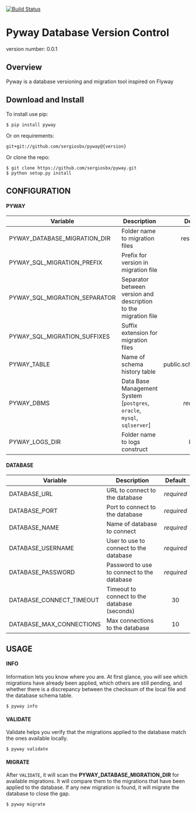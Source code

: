 [![Build Status](https://travis-ci.org/sergiosbx/pyway.svg?branch=master)](https://travis-ci.org/sergiosbx/pyway)


Pyway Database Version Control
===============================

version number: 0.0.1


Overview
--------

Pyway is a database versioning and migration tool inspired on Flyway


Download and Install
--------------------

To install use pip:

    $ pip install pyway


Or on requirements:

    git+git://github.com/sergiosbx/pyway@{version}


Or clone the repo:

    $ git clone https://github.com/sergiosbx/pyway.git
    $ python setup.py install


CONFIGURATION
-------

#### PYWAY

| Variable | Description | Default |
| --------------- | -------------- | :--------------: |
| PYWAY_DATABASE_MIGRATION_DIR | Folder name to migration files | resources |
| PYWAY_SQL_MIGRATION_PREFIX | Prefix for version in migration file | V |
| PYWAY_SQL_MIGRATION_SEPARATOR | Separator between version and description to the migration file | __ |
| PYWAY_SQL_MIGRATION_SUFFIXES | Suffix extension for migration files | .sql |
| PYWAY_TABLE | Name of schema history table | public.schema_version |
| PYWAY_DBMS | Data Base Management System [`postgres`, `oracle`, `mysql`, `sqlserver`] | *required* |
| PYWAY_LOGS_DIR | Folder name to logs construct | logs |


#### DATABASE

| Variable | Description | Default
| --------------- | -------------- | :--------------: |
| DATABASE_URL | URL to connect to the database | *required* |
| DATABASE_PORT | Port to connect to the database | *required* |
| DATABASE_NAME | Name of database to connect | *required* |
| DATABASE_USERNAME | User to use to connect to the database | *required* |
| DATABASE_PASSWORD | Password to use to connect to the database | *required* |
| DATABASE_CONNECT_TIMEOUT | Timeout to connect to the database (seconds) | 30 |
| DATABASE_MAX_CONNECTIONS | Max connections to the database | 10 |


USAGE
-------

#### INFO
Information lets you know where you are. At first glance, you will see which migrations have already been applied, which others are still pending, and whether there is a discrepancy between the checksum of the local file and the database schema table.

    $ pyway info


#### VALIDATE
Validate helps you verify that the migrations applied to the database match the ones available locally.

    $ pyway validate


#### MIGRATE
After `VALIDATE`, it will scan the **PYWAY_DATABASE_MIGRATION_DIR** for available migrations. It will compare them to the migrations that have been applied to the database. If any new migration is found, it will migrate the database to close the gap.

    $ pyway migrate
